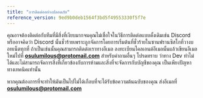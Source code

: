 ```yaml
---
title: "การติดต่ออย่างปลอดภัย"
reference_version: 9ed9b0deb1564f3bd5f49553330f5f7e
---
```

คุณอาจต้องติดต่อกับทีมที่มีสิ่งที่เงียบมากจนคุณไม่เชื่อใจในวิธีการติดต่อแบบดั้งเดิมเช่น Discord หรืออาจคิดว่า Discord นั้นชั่วร้ายเพราะถูกจัดการโดยการเริ่มต้นที่ชั่วร้ายในซานฟรานซิสโกที่วางบอทเน็ตทุกที่ ถ้าเป็นเช่นนั้นคุณสามารถติดต่อเราทางอีเมล ลงทะเบียนไคลเอนต์อีเมลนั้นแล้วเขียนอีเมลใหม่ไปที่ **osulumilous@protomail.com** สำหรับคำถามอื่นๆ โปรดทราบ ว่าทาง Dev ทำไม่ได้และไม่สามารถจัดการสิ่งที่เกี่ยวข้องกับการห้ามและสิ่งที่จะจัดการกับบัญชีของคุณ เป็นเพียงปัญหาทางเทคนิคเท่านั้น

หากคุณต้องการที่จะทำให้มันเป็นไปไม่ได้เกือบที่จะได้รับข้อความต้นฉบับของคุณ ส่งอีเมลที่ **osulumilous@protomail.com**